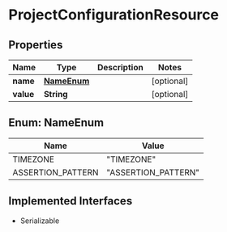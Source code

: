 

# ProjectConfigurationResource

## Properties

Name | Type | Description | Notes
------------ | ------------- | ------------- | -------------
**name** | [**NameEnum**](#NameEnum) |  |  [optional]
**value** | **String** |  |  [optional]



## Enum: NameEnum

Name | Value
---- | -----
TIMEZONE | &quot;TIMEZONE&quot;
ASSERTION_PATTERN | &quot;ASSERTION_PATTERN&quot;


## Implemented Interfaces

* Serializable


